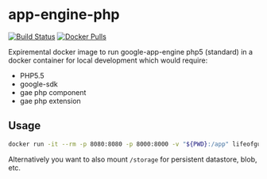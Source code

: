 # app-engine-php

[![Build Status](https://travis-ci.org/lifeofguenter/docker-app-engine-php.svg?branch=master)](https://travis-ci.org/lifeofguenter/docker-app-engine-php)
[![Docker Pulls](https://img.shields.io/docker/pulls/lifeofguenter/app-engine-php.svg)](https://hub.docker.com/r/lifeofguenter/app-engine-php)

Expiremental docker image to run google-app-engine php5 (standard) in a docker container for local development which would require:

* PHP5.5
* google-sdk
* gae php component
* gae php extension

## Usage

```bash
docker run -it --rm -p 8080:8080 -p 8000:8000 -v "${PWD}:/app" lifeofguenter/app-engine-php:5.5 -A projectname app.yaml
```

Alternatively you want to also mount `/storage` for persistent datastore, blob, etc.
